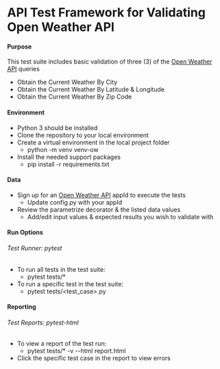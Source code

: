 # API Test Framework for Validating Open Weather API

#### Purpose
This test suite includes basic validation of three (3) of the [Open Weather API](https://openweathermap.org/current) queries
- Obtain the Current Weather By City
- Obtain the Current Weather By Latitude & Longitude
- Obtain the Current Weather By Zip Code

#### Environment
- Python 3 should be installed
- Clone the repository to your local environment
- Create a virtual environment in the local project folder
  - python -m venv venv-ow
- Install the needed support packages
    - pip install -r requirements.txt

#### Data
- Sign up for an [Open Weather API](https://openweathermap.org/current) appId to execute the tests
  - Update config.py with your appId
- Review the parametrize decorator & the listed data values 
    - Add/edit input values & expected results you wish to validate with

#### Run Options
###### Test Runner: pytest
- To run all tests in the test suite:
  - pytest tests/*
- To run a specific test in the test suite:
  - pytest tests/<test_case>.py

#### Reporting
###### Test Reports: pytest-html
- To view a report of the test run:
  - pytest tests/* -v --html report.html
- Click the specific test case in the report to view errors
    
